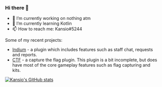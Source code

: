 ### Hi there 👋

- 🔭 I’m currently working on nothing atm
- 🌱 I’m currently learning Kotlin
- 📫 How to reach me: Kansio#5244

Some of my recent projects:
- [Indium](https://github.com/ZonixUSNetwork/Indium) - a plugin which includes features such as staff chat, requests and reports.
- [CTF](https://github.com/ZonixUSNetwork/CTF) - a capture the flag plugin. This plugin is a bit incomplete, but does have most of the core gameplay features such as flag capturing and kits.

[![Kansio's GitHub stats](https://github-readme-stats.vercel.app/api?username=Kansioo)](https://github.com/anuraghazra/github-readme-stats)
